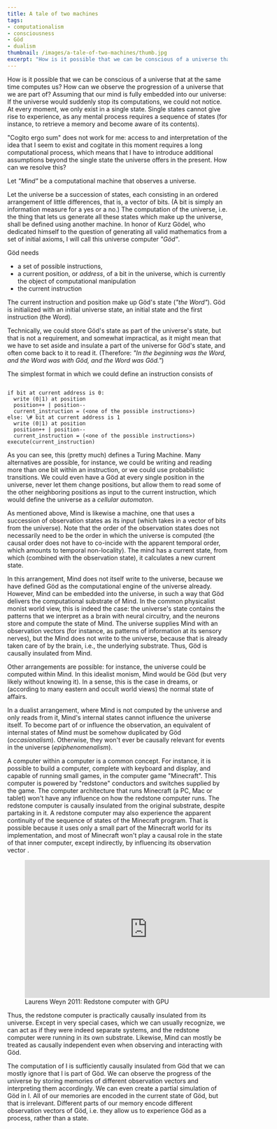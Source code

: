 ```yaml
---
title: A tale of two machines
tags:
- computationalism
- consciousness
- Göd
- dualism
thumbnail: /images/a-tale-of-two-machines/thumb.jpg
excerpt: "How is it possible that we can be conscious of a universe that at the same time computes us? How can we observe the progression of a universe that we are part of?"
---
```


How is it possible that we can be conscious of a universe that at the same time computes us? How can we observe the progression of a universe that we are part of? Assuming that our mind is fully embedded into our universe: If the universe would suddenly stop its computations, we could not notice. At every moment, we only exist in a single state. Single states cannot give rise to experience, as any mental process requires a sequence of states (for instance, to retrieve a memory and become aware of its contents).

"Cogito ergo sum" does not work for me: access to and interpretation of the idea that I seem to exist and cogitate in this moment requires a long computational process, which means that I have to introduce additional assumptions beyond the single state the universe offers in the present.
How can we resolve this?


Let _"Mind"_ be a computational machine that observes a universe.

Let the universe be a succession of states, each consisting in an ordered arrangement of little differences, that is, a vector of bits. (A bit is simply an information measure for a yes or a no.) The computation of the universe, i.e. the thing that lets us generate all these states which make up the universe, shall be defined using another machine. In honor of Kurz Gödel, who dedicated himself to the question of generating all valid mathematics from a set of initial axioms, I will call this universe computer _"Göd"_. 

Göd needs

- a set of possible instructions, 
- a current position, or _address_, of a bit in the universe, which is currently the object of computational manipulation
- the current instruction

The current instruction and position make up Göd's state (_"the Word"_). Göd is initialized with an initial universe state, an initial state and the first instruction (the Word).

Technically, we could store Göd's state as part of the universe's state, but that is not a requirement, and somewhat impractical, as it might mean that we have to set aside and insulate a part of the universe for Göd's state, and often come back to it to read it. (Therefore: _"In the beginning was the Word, and the Word was with Göd, and the Word was Göd."_)

The simplest format in which we could define an instruction consists of

~~~

if bit at current address is 0:
  write (0|1) at position
  position++ | position--
  current_instruction = (<one of the possible instructions>)
else: \# bit at current address is 1
  write (0|1) at position
  position++ | position--
  current_instruction = (<one of the possible instructions>)
execute(current_instruction)
~~~

As you can see, this (pretty much) defines a Turing Machine. Many alternatives are possible, for instance, we could be writing and reading more than one bit within an instruction, or we could use probabilistic transitions. We could even have a Göd at every single position in the universe, never let them change positions, but allow them to read some of the other neighboring positions as input to the current instruction, which would define the universe as a _cellular automaton_.

As mentioned above, Mind is likewise a machine, one that uses a succession of observation states as its input (which takes in a vector of bits from the universe). Note that the order of the observation states does not necessarily need to be the order in which the universe is computed (the causal order does not have to co-incide with the apparent temporal order, which amounts to temporal non-locality). The mind has a current state, from which (combined with the observation state), it calculates a new current state.

In this arrangement, Mind does not itself write to the universe, because we have defined Göd as the computational engine of the universe already. However, Mind can be embedded into the universe, in such a way that Göd delivers the computational substrate of Mind.
In the common physicalist monist world view, this is indeed the case: the universe's state contains the patterns that we interpret as a brain with neural circuitry, and the neurons store and compute the state of Mind. The universe supplies Mind with an observation vectors (for instance, as patterns of information at its sensory nerves), but the Mind does not write to the universe, because that is already taken care of by the brain, i.e., the underlying substrate. Thus, Göd is causally insulated from Mind.

Other arrangements are possible: for instance, the universe could be computed within Mind. In this idealist monism, Mind would be Göd (but very likely without knowing it). In a sense, this is the case in dreams, or (according to many eastern and occult world views) the normal state of affairs.

In a dualist arrangement, where Mind is not computed by the universe and only reads from it, Mind's internal states cannot influence the universe itself. To become part of or influence the observation, an equivalent of internal states of Mind must be somehow duplicated by Göd (_occasionalism_). Otherwise, they won't ever be causally relevant for events in the universe (_epiphenomenalism_).

A computer within a computer is a common concept. For instance, it is possible to build a computer, complete with keyboard and display, and capable of running small games, in the computer game "Minecraft". This computer is powered by "redstone" conductors and switches supplied by the game. The computer architecture that runs Minecraft (a PC, Mac or tablet) won't have any influence on how the redstone computer runs. The redstone computer is causally insulated from the original substrate, despite partaking in it.
A redstone computer may also experience the apparent continuity of the sequence of states of the Minecraft program. That is possible because it uses only a small part of the Minecraft world for its implementation, and most of Minecraft won't play a causal role in the state of that inner computer, except indirectly, by influencing its observation vector .

<figure>
<iframe width="560" height="315" src="http://www.youtube.com/embed/lB684ym3QY4" frameborder="0"> </iframe> 
<figcaption>Laurens Weyn 2011: Redstone computer with GPU</figcaption>
</figure>

Thus, the redstone computer is practically causally insulated from its universe. Except in very special cases, which we can usually recognize, we can act as if they were indeed separate systems, and the redstone computer were running in its own substrate. Likewise, Mind can mostly be treated as causally independent even when observing and interacting with Göd.

The computation of I is sufficiently causally insulated from Göd that we can mostly ignore that I is part of Göd. We can observe the progress of the universe by storing memories of different observation vectors and interpreting them accordingly. We can even create a partial simulation of Göd in I. All of our memories are encoded in the current state of Göd, but that is irrelevant. Different parts of our memory encode different observation vectors of Göd, i.e. they allow us to experience Göd as a process, rather than a state.

